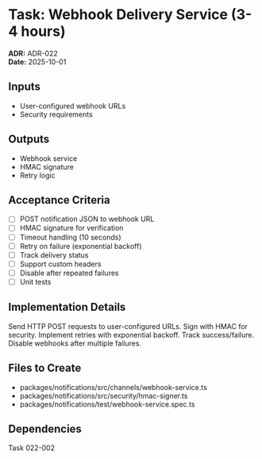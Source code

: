 # Task: Webhook Delivery Service (3-4 hours)
**ADR:** ADR-022  
**Date:** 2025-10-01

## Inputs
- User-configured webhook URLs
- Security requirements

## Outputs
- Webhook service
- HMAC signature
- Retry logic

## Acceptance Criteria
- [ ] POST notification JSON to webhook URL
- [ ] HMAC signature for verification
- [ ] Timeout handling (10 seconds)
- [ ] Retry on failure (exponential backoff)
- [ ] Track delivery status
- [ ] Support custom headers
- [ ] Disable after repeated failures
- [ ] Unit tests

## Implementation Details
Send HTTP POST requests to user-configured URLs. Sign with HMAC for security. Implement retries with exponential backoff. Track success/failure. Disable webhooks after multiple failures.

## Files to Create
- packages/notifications/src/channels/webhook-service.ts
- packages/notifications/src/security/hmac-signer.ts
- packages/notifications/test/webhook-service.spec.ts

## Dependencies
Task 022-002